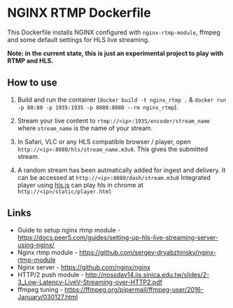 NGINX RTMP Dockerfile
=====================

This Dockerfile installs NGINX configured with `nginx-rtmp-module`, ffmpeg
and some default settings for HLS live streaming.

**Note: in the current state, this is just an experimental project to play with
RTMP and HLS.**


How to use
----------

1. Build and run the container (`docker build -t nginx_rtmp .` &
   `docker run -p 80:80 -p 1935:1935 -p 8080:8080 --rm nginx_rtmp`).

2. Stream your live content to `rtmp://<ip>:1935/encoder/stream_name` where
   `stream_name` is the name of your stream.

3. In Safari, VLC or any HLS compatible browser / player, open
   `http://<ip>:8080/hls/stream_name.m3u8`.
   This gives the submitted stream. 

4. A random stream has been autmatically added for ingest and delivery. It can be accessed at 
   `http://<ip>:8080/dash/stream.m3u8` Integrated player using [hls.js](https://github.com/dailymotion/hls.js/tree/master) can play hls in chrome at `http://<ip>/static/player.html`


Links
-----

* Guide to setup nginx rtmp module - https://docs.peer5.com/guides/setting-up-hls-live-streaming-server-using-nginx/
* Nginx rtmp module - https://github.com/sergey-dryabzhinsky/nginx-rtmp-module
* Nginx server -  https://github.com/nginx/nginx 
* HTTP/2 push module - http://nossdav14.iis.sinica.edu.tw/slides/2-3_Low-Latency-LiveV-Streaming-over-HTTP2.pdf 
* ffmpeg tuning - https://ffmpeg.org/pipermail/ffmpeg-user/2016-January/030127.html 
